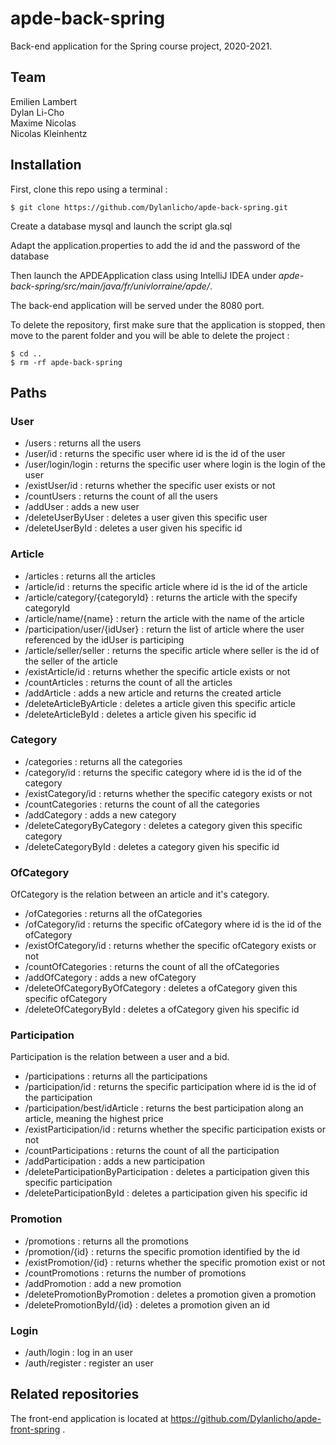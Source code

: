 # apde-back-spring

Back-end application for the Spring course project, 2020-2021.

## Team

Emilien Lambert  
Dylan Li-Cho  
Maxime Nicolas  
Nicolas Kleinhentz

## Installation

First, clone this repo using a terminal :

```shell
$ git clone https://github.com/Dylanlicho/apde-back-spring.git
```

Create a database mysql and launch the script gla.sql

Adapt the application.properties to add the id and the password of the database

Then launch the APDEApplication class using IntelliJ IDEA under *apde-back-spring/src/main/java/fr/univlorraine/apde/*.

The back-end application will be served under the 8080 port.

To delete the repository, first make sure that the application is stopped, then move to the parent folder and you will be able to delete the project :

```shell
$ cd ..
$ rm -rf apde-back-spring
```

## Paths

### User

* /users : returns all the users
* /user/id : returns the specific user where id is the id of the user
* /user/login/login : returns the specific user where login is the login of the user
* /existUser/id : returns whether the specific user exists or not
* /countUsers : returns the count of all the users
* /addUser : adds a new user
* /deleteUserByUser : deletes a user given this specific user
* /deleteUserById : deletes a user given his specific id

### Article

* /articles : returns all the articles
* /article/id : returns the specific article where id is the id of the article
* /article/category/{categoryId} : returns the article with the specify categoryId
* /article/name/{name} : return the article with the name of the article
* /participation/user/{idUser} : return the list of article where the user referenced by the idUser is participing
* /article/seller/seller : returns the specific article where seller is the id of the seller of the article
* /existArticle/id : returns whether the specific article exists or not
* /countArticles : returns the count of all the articles
* /addArticle : adds a new article and returns the created article
* /deleteArticleByArticle : deletes a article given this specific article
* /deleteArticleById : deletes a article given his specific id

### Category

* /categories : returns all the categories
* /category/id : returns the specific category where id is the id of the category
* /existCategory/id : returns whether the specific category exists or not
* /countCategories : returns the count of all the categories
* /addCategory : adds a new category
* /deleteCategoryByCategory : deletes a category given this specific category
* /deleteCategoryById : deletes a category given his specific id

### OfCategory

OfCategory is the relation between an article and it's category.

* /ofCategories : returns all the ofCategories
* /ofCategory/id : returns the specific ofCategory where id is the id of the ofCategory
* /existOfCategory/id : returns whether the specific ofCategory exists or not
* /countOfCategories : returns the count of all the ofCategories
* /addOfCategory : adds a new ofCategory
* /deleteOfCategoryByOfCategory : deletes a ofCategory given this specific ofCategory
* /deleteOfCategoryById : deletes a ofCategory given his specific id

### Participation

Participation is the relation between a user and a bid.

* /participations : returns all the participations
* /participation/id : returns the specific participation where id is the id of the participation
* /participation/best/idArticle : returns the best participation along an article, meaning the highest price
* /existParticipation/id : returns whether the specific participation exists or not
* /countParticipations : returns the count of all the participation
* /addParticipation : adds a new participation
* /deleteParticipationByParticipation : deletes a participation given this specific participation
* /deleteParticipationById : deletes a participation given his specific id

### Promotion

* /promotions : returns all the promotions
* /promotion/{id} : returns the specific promotion identified by the id
* /existPromotion/{id} : returns whether the specific promotion exist or not
* /countPromotions : returns the number of promotions
* /addPromotion : add a new promotion
* /deletePromotionByPromotion : deletes a promotion given a promotion
* /deletePromotionById/{id} : deletes a promotion given an id


### Login

* /auth/login : log in an user
* /auth/register : register an user 

## Related repositories

The front-end application is located at https://github.com/Dylanlicho/apde-front-spring .
